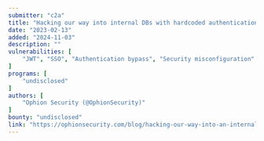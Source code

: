 ```yaml
---
submitter: "c2a"
title: "Hacking our way into internal DBs with hardcoded authentication keys"
date: "2023-02-13"
added: "2024-11-03"
description: ""
vulnerabilities: [
    "JWT", "SSO", "Authentication bypass", "Security misconfiguration"
]
programs: [
    "undisclosed"
]
authors: [
    "Ophion Security (@OphionSecurity)"
]
bounty: "undisclosed"
link: "https://ophionsecurity.com/blog/hacking-our-way-into-an-internal-db"
---
```




